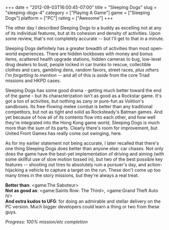 +++
date = "2012-09-03T16:00:45-07:00"
title = "Sleeping Dogs"
slug = "sleeping-dogs-4"
category = ["Playing A Game"]
game = ["Sleeping Dogs"]
platform = ["PC"]
rating = ["Awesome"]
+++

The other day I described Sleeping Dogs to a buddy as excelling not at any of its individual features, but at its cohesion and density of activities.  Upon some review, that's not completely accurate -- but I'll get to that in a minute.

Sleeping Dogs definitely has a greater breadth of activities than most open-world experiences.  There are hidden lockboxes with money and bonus items, scattered health upgrade stations, hidden cameras to bug, low-level drug dealers to bust, people locked in car trunks to rescue, collectible clothes and cars, gambling dens, random favors, street races, <i>plus others I'm forgetting to mention</i> -- and all of this is <i>aside</i> from the core Triad missions and HKPD cases.

Sleeping Dogs has some good drama - getting much better toward the end of the game - but its characterization isn't as good as a Rockstar game.  It's got a ton of activities, but nothing as zany or pure-fun as Volition's sandboxes.  Its free-flowing melee combat is better than any traditional competitors, but not as tight and solid as Rocksteady's Batman games.  And yet because of how all of its contents flow into each other, and how well they're integrated into the Hong Kong game world, Sleeping Dogs is much more than the sum of its parts.  Clearly there's room for improvement, but United Front Games has really come out swinging, here.

As for my earlier statement not being accurate, I later recalled that there's one thing Sleeping Dogs does better than anyone else: car chases.  Not only does the game have the best-yet implementation of driving and aiming (with some skillful use of slow motion tossed in), but two of the best possible key features -- shooting out tires to absolutely ruin a pursuer's day, and action-hijacking a vehicle to capture a target on the run.  These don't come up too many times in the story missions, but they're always a real treat.

<b>Better than</b>: <game:The Saboteur>  
<b>Not as good as</b>: <game:Saints Row: The Third>, <game:Grand Theft Auto IV>  
<b>And extra kudos to UFG</b>: for doing an admirable and stellar delivery on the PC version.  Much bigger developers could learn a thing or two from these guys.

<i>Progress: 100\% mission/etc completion</i>